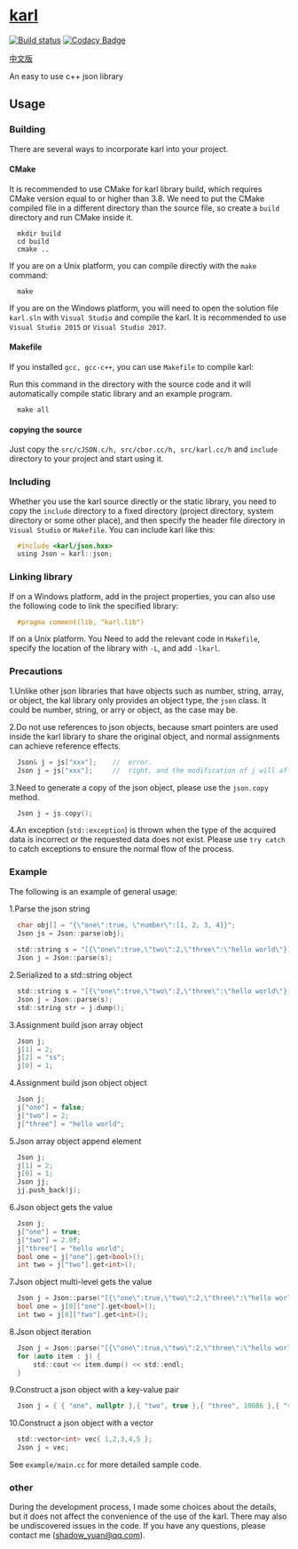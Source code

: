 # [karl](https://github.com/shadow-yuan/karl)

[![Build status](https://ci.appveyor.com/api/projects/status/85wbmr7o9cxcnq9q?svg=true)](https://ci.appveyor.com/project/shadow-yuan/karl)  [![Codacy Badge](https://api.codacy.com/project/badge/Grade/1a937e18634342d1a044d02e704c408c)](https://www.codacy.com/manual/shadow-yuan/karl?utm_source=github.com&amp;utm_medium=referral&amp;utm_content=shadow-yuan/karl&amp;utm_campaign=Badge_Grade)

[中文版](README_cn.md)

An easy to use c++ json library

## Usage

### Building

There are several ways to incorporate karl into your project.

#### CMake
It is recommended to use CMake for karl library build, which requires CMake version equal to or higher than 3.8. We need to put the CMake compiled file in a different directory than the source file, so create a `build` directory and run CMake inside it.

```
  mkdir build
  cd build
  cmake ..
```

  If you are on a Unix platform, you can compile directly with the `make` command:

```
  make
```

  If you are on the Windows platform, you will need to open the solution file `karl.sln` with `Visual Studio` and compile the karl. It is recommended to use `Visual Studio 2015` or `Visual Studio 2017`.

#### Makefile

If you installed `gcc, gcc-c++`, you can use `Makefile` to compile karl:

Run this command in the directory with the source code and it will automatically compile static library and an example program.

```
  make all
```

#### copying the source

Just copy the `src/cJSON.c/h, src/cbor.cc/h, src/karl.cc/h` and `include` directory to your project and start using it.

### Including

Whether you use the karl source directly or the static library, you need to copy the `include` directory to a fixed directory (project directory, system directory or some other place), and then specify the header file directory in `Visual Studio` or `Makefile`.
You can include karl like this:

```c
  #include <karl/json.hxx>
  using Json = karl::json;
```

### Linking library
  If on a Windows platform, add in the project properties, you can also use the following code to link the specified library:
```c
  #pragma comment(lib, "karl.lib")
```
  If on a Unix platform. You Need to add the relevant code in `Makefile`, specify the location of the library with `-L`, and add `-lkarl`.

### Precautions

1.Unlike other json libraries that have objects such as number, string, array, or object, the kal library only provides an object type, the `json` class. It could be number, string, or arry or object, as the case may be.

2.Do not use references to json objects, because smart pointers are used inside the karl library to share the original object, and normal assignments can achieve reference effects.
  ```c
    Json& j = js["xxx"];    //  error.
    Json j = js["xxx"];     //  right, and the modification of j will affect js.
  ```

3.Need to generate a copy of the json object, please use the `json.copy` method.
  ```c
    Json j = js.copy();
  ```

4.An exception (`std::exception`) is thrown when the type of the acquired data is incorrect or the requested data does not exist. Please use `try catch` to catch exceptions to ensure the normal flow of the process.

### Example

The following is an example of general usage:

1.Parse the json string
  ```c
    char obj[] = "{\"one\":true, \"number\":[1, 2, 3, 4]}";
    Json js = Json::parse(obj);
    
    std::string s = "[{\"one\":true,\"two\":2,\"three\":\"hello world\"}]";
    Json j = Json::parse(s);
  ```
  
2.Serialized to a std::string object
  ```c
    std::string s = "[{\"one\":true,\"two\":2,\"three\":\"hello world\"}]";
    Json j = Json::parse(s);
    std::string str = j.dump();
  ```
  
3.Assignment build json array object
  ```c
    Json j;
    j[1] = 2;
    j[2] = "ss";
    j[0] = 1;
  ```
  
4.Assignment build json object object
  ```c
    Json j;
    j["one"] = false;
    j["two"] = 2;
    j["three"] = "hello world";
  ```
  
5.Json array object append element
  ```c
    Json j;
    j[1] = 2;
    j[0] = 1;
    Json jj;
    jj.push_back(j);
  ```
  
6.Json object gets the value
  ```c
    Json j;
    j["one"] = true;
    j["two"] = 2.0f;
    j["three"] = "hello world";
    bool one = j["one"].get<bool>();
    int two = j["two"].get<int>();
  ```
  
7.Json object multi-level gets the value
  ```c
    Json j = Json::parse("[{\"one\":true,\"two\":2,\"three\":\"hello world\"}]");
    bool one = j[0]["one"].get<bool>();
    int two = j[0]["two"].get<int>();
  ```
  
8.Json object iteration
  ```c
    Json j = Json::parse("[{\"one\":true,\"two\":2,\"three\":\"hello world\"}]");
    for (auto item : j) {
        std::cout << item.dump() << std::endl;
    }
  ```
  
9.Construct a json object with a key-value pair
  ```c
    Json j = { { "one", nullptr },{ "two", true },{ "three", 10086 },{ "str", "World" } };   
  ```
 
10.Construct a json object with a vector
  ```c
    std::vector<int> vec{ 1,2,3,4,5 };
    Json j = vec;
  ```

See `example/main.cc` for more detailed sample code.

### other

During the development process, I made some choices about the details, but it does not affect the convenience of the use of the karl. There may also be undiscovered issues in the code. If you have any questions, please contact me (shadow_yuan@qq.com).

